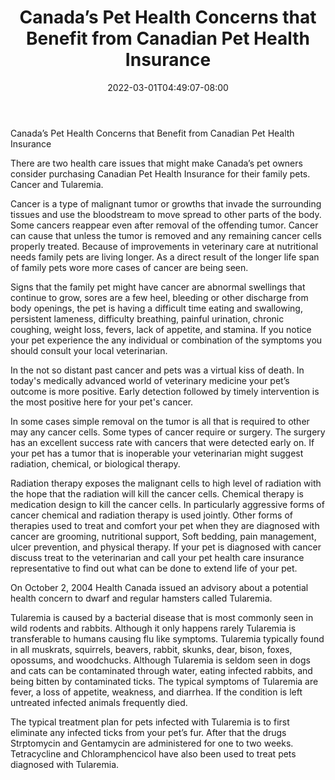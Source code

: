 ﻿---
title: "Canada’s Pet Health Concerns that Benefit from Canadian Pet Health Insurance"
date: 2022-03-01T04:49:07-08:00
description: "pet health care Tips for Web Success"
featured_image: "/images/pet health care.jpg"
tags: ["pet health care"]
---

Canada’s Pet Health Concerns that Benefit from Canadian Pet Health Insurance 

There are two health care issues that might make Canada’s pet owners consider purchasing Canadian Pet Health Insurance for their family pets. Cancer and Tularemia.

Cancer is a type of malignant tumor or growths that invade the surrounding tissues and use the bloodstream to move spread to other parts of the body.  Some cancers reappear even after removal of the offending tumor. Cancer can cause that unless the tumor is removed and any remaining cancer cells properly treated. Because of improvements in veterinary care at nutritional needs family pets are living longer.  As a direct result of the longer life span of family pets wore more cases of cancer are being seen.
	
Signs that the family pet might have cancer are abnormal swellings that continue to grow, sores are a few heel, bleeding or other discharge from body openings, the pet is having a difficult time eating and swallowing, persistent lameness, difficulty breathing, painful urination, chronic coughing, weight loss, fevers, lack of appetite, and stamina.  If you notice your pet experience the any individual or combination of the symptoms you should consult your local veterinarian.
	
In the not so distant past cancer and pets was a virtual kiss of death.  In today's medically advanced world of veterinary medicine your pet’s outcome is more positive.  Early detection followed by timely intervention is the most positive here for your pet's cancer.
	
In some cases simple removal on the tumor is all that is required to other may any cancer cells.  Some types of cancer require or surgery.  The surgery has an excellent success rate with cancers that were detected early on. If your pet has a tumor that is inoperable your veterinarian might suggest radiation, chemical, or biological therapy.
	
Radiation therapy exposes the malignant cells to high level of radiation with the hope that the radiation will kill the cancer cells.  Chemical therapy is medication design to kill the cancer cells.  In particularly aggressive forms of cancer chemical and radiation therapy is used jointly. Other forms of therapies used to treat and comfort your pet when they are diagnosed with cancer are grooming, nutritional support, Soft bedding, pain management, ulcer prevention, and physical therapy. If your pet is diagnosed with cancer discuss treat to the veterinarian and call your pet health care insurance representative to find out what can be done to extend life of your pet.
	
On October 2, 2004 Health Canada issued an advisory about a potential health concern to dwarf and regular hamsters called Tularemia.
	
Tularemia is caused by a bacterial disease that is most commonly seen in wild rodents and rabbits. Although it only happens rarely Tularemia is transferable to humans causing flu like symptoms. Tularemia typically found in all muskrats, squirrels, beavers, rabbit, skunks, dear, bison, foxes, opossums, and woodchucks. Although Tularemia is seldom seen in dogs and cats can be contaminated through water, eating infected rabbits, and being bitten by contaminated ticks. The typical symptoms of Tularemia are fever, a loss of appetite, weakness, and diarrhea.  If the condition is left untreated infected animals frequently died.

The typical treatment plan for pets infected with Tularemia is to first eliminate any infected ticks from your pet’s fur.  After that the drugs Strptomycin and Gentamycin are administered for one to two weeks. Tetracycline and Chloramphencicol have also been used to treat pets diagnosed with Tularemia.  

	
	



